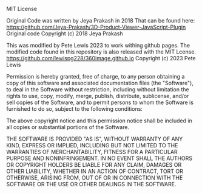 MIT License

Original Code was written by Jeya Prakash in 2018
That can be found here:
https://github.com/Jeya-Prakash/3D-Product-Viewer-JavaScript-Plugin
Original code Copyright (c) 2018 Jeya Prakash

This was modified by Pete Lewis 2023 to work withing github pages.
The modified code found in this repository is also released with the MIT Lcense.
https://github.com/lewispg228/360image.github.io
Copyright (c) 2023 Pete Lewis

Permission is hereby granted, free of charge, to any person obtaining a copy
of this software and associated documentation files (the "Software"), to deal
in the Software without restriction, including without limitation the rights
to use, copy, modify, merge, publish, distribute, sublicense, and/or sell
copies of the Software, and to permit persons to whom the Software is
furnished to do so, subject to the following conditions:

The above copyright notice and this permission notice shall be included in all
copies or substantial portions of the Software.

THE SOFTWARE IS PROVIDED "AS IS", WITHOUT WARRANTY OF ANY KIND, EXPRESS OR
IMPLIED, INCLUDING BUT NOT LIMITED TO THE WARRANTIES OF MERCHANTABILITY,
FITNESS FOR A PARTICULAR PURPOSE AND NONINFRINGEMENT. IN NO EVENT SHALL THE
AUTHORS OR COPYRIGHT HOLDERS BE LIABLE FOR ANY CLAIM, DAMAGES OR OTHER
LIABILITY, WHETHER IN AN ACTION OF CONTRACT, TORT OR OTHERWISE, ARISING FROM,
OUT OF OR IN CONNECTION WITH THE SOFTWARE OR THE USE OR OTHER DEALINGS IN THE
SOFTWARE.
